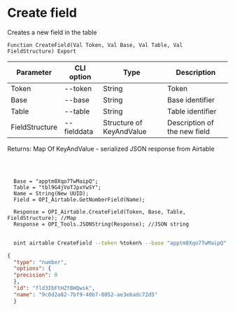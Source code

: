﻿---
sidebar_position: 1
---

# Create field
 Creates a new field in the table



`Function CreateField(Val Token, Val Base, Val Table, Val FieldStructure) Export`

  | Parameter | CLI option | Type | Description |
  |-|-|-|-|
  | Token | --token | String | Token |
  | Base | --base | String | Base identifier |
  | Table | --table | String | Table identifier |
  | FieldStructure | --fielddata | Structure of KeyAndValue | Description of the new field |

  
  Returns:  Map Of KeyAndValue - serialized JSON response from Airtable

<br/>




```bsl title="Code example"
  
  Base = "apptm8Xqo7TwMaipQ";
  Table = "tbl9G4jVoTJpxYwSY";
  Name = String(New UUID);
  Field = OPI_Airtable.GetNumberField(Name);
  
  Response = OPI_Airtable.CreateField(Token, Base, Table, FieldStructure); //Map
  Response = OPI_Tools.JSONString(Response); //JSON string
```



```sh title="CLI command example"
    
  oint airtable CreateField --token %token% --base "apptm8Xqo7TwMaipQ" --table "tbl9G4jVoTJpxYwSY" --fielddata %fielddata%

```

```json title="Result"
{
  "type": "number",
  "options": {
  "precision": 0
  },
  "id": "fld3IbFtHZtBHQwsk",
  "name": "9c0d2a82-7bf9-40b7-8052-ae3ebadc72d5"
  }
```
